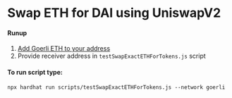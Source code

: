 # Swap ETH for DAI using UniswapV2

#### Runup

1. [Add Goerli ETH to your address](https://goerlifaucet.com/)
2. Provide receiver address in `testSwapExactETHForTokens.js` script

#### To run script type:
```
npx hardhat run scripts/testSwapExactETHForTokens.js --network goerli
```